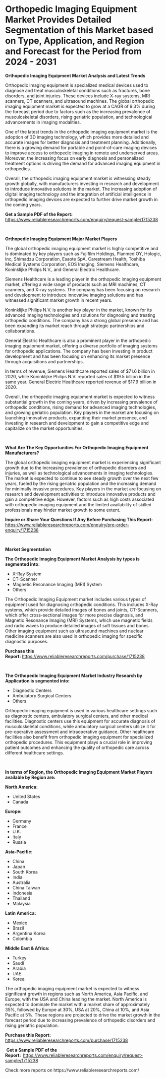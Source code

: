 <p><h1>Orthopedic Imaging Equipment Market Provides Detailed Segmentation of this Market based on Type, Application, and Region and Forecast for the Period from 2024 - 2031</h1></p><p><strong>Orthopedic Imaging Equipment Market Analysis and Latest Trends</strong></p>
<p><p>Orthopedic imaging equipment is specialized medical devices used to diagnose and treat musculoskeletal conditions such as fractures, bone disorders, and joint injuries. These devices include X-ray systems, MRI scanners, CT scanners, and ultrasound machines. The global orthopedic imaging equipment market is expected to grow at a CAGR of 9.3% during the forecast period due to factors such as the increasing prevalence of musculoskeletal disorders, rising geriatric population, and technological advancements in imaging modalities.</p><p>One of the latest trends in the orthopedic imaging equipment market is the adoption of 3D imaging technology, which provides more detailed and accurate images for better diagnosis and treatment planning. Additionally, there is a growing demand for portable and point-of-care imaging devices to improve access to orthopedic imaging in remote and underserved areas. Moreover, the increasing focus on early diagnosis and personalized treatment options is driving the demand for advanced imaging equipment in orthopedics.</p><p>Overall, the orthopedic imaging equipment market is witnessing steady growth globally, with manufacturers investing in research and development to introduce innovative solutions in the market. The increasing adoption of digital imaging technology and the integration of artificial intelligence in orthopedic imaging devices are expected to further drive market growth in the coming years.</p></p>
<p><strong>Get a Sample PDF of the Report:&nbsp;</strong> <a href="https://www.reliableresearchreports.com/enquiry/request-sample/1715238">https://www.reliableresearchreports.com/enquiry/request-sample/1715238</a></p>
<p>&nbsp;</p>
<p><strong>Orthopedic Imaging Equipment Major Market Players</strong></p>
<p><p>The global orthopedic imaging equipment market is highly competitive and is dominated by key players such as Fujifilm Holdings, Planmed OY, Hologic, Inc, Shimadzu Corporation, Esaote SpA, Carestream Health, Toshiba Medical Systems Corporation, EOS Imaging, Siemens Healthcare, Koninklijke Philips N.V., and General Electric Healthcare.</p><p>Siemens Healthcare is a leading player in the orthopedic imaging equipment market, offering a wide range of products such as MRI machines, CT scanners, and X-ray systems. The company has been focusing on research and development to introduce innovative imaging solutions and has witnessed significant market growth in recent years.</p><p>Koninklijke Philips N.V. is another key player in the market, known for its advanced imaging technologies and solutions for diagnosing and treating orthopedic conditions. The company has a strong global presence and has been expanding its market reach through strategic partnerships and collaborations.</p><p>General Electric Healthcare is also a prominent player in the orthopedic imaging equipment market, offering a diverse portfolio of imaging systems for orthopedic applications. The company has been investing in product development and has been focusing on enhancing its market presence through acquisitions and partnerships.</p><p>In terms of revenue, Siemens Healthcare reported sales of $71.6 billion in 2020, while Koninklijke Philips N.V. reported sales of $19.5 billion in the same year. General Electric Healthcare reported revenue of $17.9 billion in 2020.</p><p>Overall, the orthopedic imaging equipment market is expected to witness substantial growth in the coming years, driven by increasing prevalence of orthopedic conditions, rising demand for advanced imaging technologies, and growing geriatric population. Key players in the market are focusing on launching innovative products, expanding their market presence, and investing in research and development to gain a competitive edge and capitalize on the market opportunities.</p></p>
<p>&nbsp;</p>
<p><strong>What Are The Key Opportunities For Orthopedic Imaging Equipment Manufacturers?</strong></p>
<p><p>The global orthopedic imaging equipment market is experiencing significant growth due to the increasing prevalence of orthopedic disorders and injuries, as well as technological advancements in imaging technologies. The market is expected to continue to see steady growth over the next few years, fueled by the rising geriatric population and the increasing demand for minimally invasive procedures. Key players in the market are focusing on research and development activities to introduce innovative products and gain a competitive edge. However, factors such as high costs associated with orthopedic imaging equipment and the limited availability of skilled professionals may hinder market growth to some extent.</p></p>
<p><strong>Inquire or Share Your Questions If Any Before Purchasing This Report:</strong> <a href="https://www.reliableresearchreports.com/enquiry/pre-order-enquiry/1715238">https://www.reliableresearchreports.com/enquiry/pre-order-enquiry/1715238</a></p>
<p>&nbsp;</p>
<p><strong>Market Segmentation</strong></p>
<p><strong>The Orthopedic Imaging Equipment Market Analysis by types is segmented into:</strong></p>
<p><ul><li>X-Ray System</li><li>CT-Scanner</li><li>Magnetic Resonance Imaging (MRI) System</li><li>Others</li></ul></p>
<p><p>The Orthopedic Imaging Equipment market includes various types of equipment used for diagnosing orthopedic conditions. This includes X-Ray systems, which provide detailed images of bones and joints, CT-Scanners, which offer cross-sectional images for more precise diagnosis, and Magnetic Resonance Imaging (MRI) Systems, which use magnetic fields and radio waves to produce detailed images of soft tissues and bones. Other imaging equipment such as ultrasound machines and nuclear medicine scanners are also used in orthopedic imaging for specific diagnostic purposes.</p></p>
<p><strong>Purchase this Report:&nbsp;</strong><a href="https://www.reliableresearchreports.com/purchase/1715238">https://www.reliableresearchreports.com/purchase/1715238</a></p>
<p>&nbsp;</p>
<p><strong>The Orthopedic Imaging Equipment Market Industry Research by Application is segmented into:</strong></p>
<p><ul><li>Diagnostic Centers</li><li>Ambulatory Surgical Centers</li><li>Others</li></ul></p>
<p><p>Orthopedic imaging equipment is used in various healthcare settings such as diagnostic centers, ambulatory surgical centers, and other medical facilities. Diagnostic centers use this equipment for accurate diagnosis of musculoskeletal conditions, while ambulatory surgical centers utilize it for pre-operative assessment and intraoperative guidance. Other healthcare facilities also benefit from orthopedic imaging equipment for specialized orthopedic procedures. This equipment plays a crucial role in improving patient outcomes and enhancing the quality of orthopedic care across different healthcare settings.</p></p>
<p>&nbsp;</p>
<p><strong>In terms of Region, the Orthopedic Imaging Equipment Market Players available by Region are:</strong></p>
<p>
    <p> <strong> North America: </strong>
        <ul>
            <li>United States</li>
            <li>Canada</li>
        </ul>
        </p> 
    <p> <strong> Europe: </strong>
        <ul>
            <li>Germany</li>
            <li>France</li>
            <li>U.K.</li>
            <li>Italy</li>
            <li>Russia</li>
        </ul>
        </p> 
    <p> <strong> Asia-Pacific: </strong>
        <ul>
            <li>China</li>
            <li>Japan</li>
            <li>South Korea</li>
            <li>India</li>
            <li>Australia</li>
            <li>China Taiwan</li>
            <li>Indonesia</li>
            <li>Thailand</li>
            <li>Malaysia</li>
        </ul>
        </p> 
    <p> <strong> Latin America: </strong>
        <ul>
            <li>Mexico</li>
            <li>Brazil</li>
            <li>Argentina Korea</li>
            <li>Colombia</li>
        </ul>
        </p> 
    <p> <strong> Middle East & Africa: </strong>
        <ul>
            <li>Turkey</li>
            <li>Saudi</li>
            <li>Arabia</li>
            <li>UAE</li>
            <li>Korea</li>
        </ul>
    </p>
    </p>
<p><p>The orthopedic imaging equipment market is expected to witness significant growth in regions such as North America, Asia Pacific, and Europe, with the USA and China leading the market. North America is expected to dominate the market with a market share of approximately 35%, followed by Europe at 30%, USA at 20%, China at 10%, and Asia Pacific at 5%. These regions are projected to drive the market growth in the forecast period due to increasing prevalence of orthopedic disorders and rising geriatric population.</p></p>
<p><strong>Purchase this Report: </strong><a href="https://www.reliableresearchreports.com/purchase/1715238">https://www.reliableresearchreports.com/purchase/1715238</a></p>
<p>&nbsp;<strong>Get a Sample PDF of the Report:&nbsp;&nbsp;</strong><a href="https://www.reliableresearchreports.com/enquiry/request-sample/1715238">https://www.reliableresearchreports.com/enquiry/request-sample/1715238</a></p>
<p><strong></strong></p>
<p>Check more reports on https://www.reliableresearchreports.com/</p>